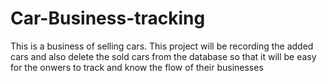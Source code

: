 # Car-Business-tracking
This is a business of selling cars. This project will be recording the added cars and also delete the sold cars from the database so that it will be easy for the onwers to track and know the flow of their businesses 
